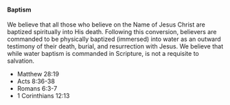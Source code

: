 #### Baptism

We believe that all those who believe on the Name of Jesus Christ are baptized spiritually into His death. Following this conversion, believers are commanded to be physically baptized (immersed) into water as an outward testimony of their death, burial, and resurrection with Jesus. We believe that while water baptism is commanded in Scripture, is not a requisite to salvation.

* Matthew 28:19
* Acts 8:36-38
* Romans 6:3-7
* 1 Corinthians 12:13
